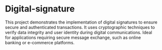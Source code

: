 # Digital-signature
This project demonstrates the implementation of digital signatures to ensure secure and authenticated transactions.
It uses cryptographic techniques to verify data integrity and user identity during digital communications.
Ideal for applications requiring secure message exchange, such as online banking or e-commerce platforms.
